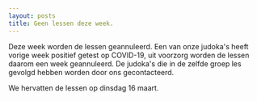 ```yaml
---
layout: posts
title: Geen lessen deze week.
---
```


Deze week worden de lessen geannuleerd. Een van onze judoka's heeft vorige week positief getest op COVID-19, uit voorzorg worden de lessen daarom een week geannuleerd.
De judoka's die in de zelfde groep les gevolgd hebben worden door ons gecontacteerd.

We hervatten de lessen op dinsdag 16 maart.
